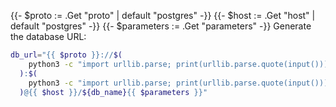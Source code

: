 {{- $proto := .Get "proto" | default "postgres" -}}
{{- $host := .Get "host" | default "postgres" -}}
{{- $parameters := .Get "parameters" -}}
Generate the database URL:

```bash
db_url="{{ $proto }}://$(
    python3 -c "import urllib.parse; print(urllib.parse.quote(input()))" <<< "${db_username}"
  ):$(
    python3 -c "import urllib.parse; print(urllib.parse.quote(input()))" <<< "${db_password}"
  )@{{ $host }}/${db_name}{{ $parameters }}"
```
